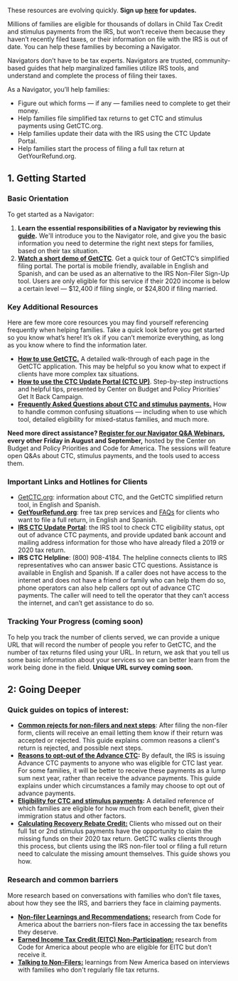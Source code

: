 These resources are evolving quickly. **Sign up [here](https://airtable.com/shr4eDAcMdLgjOTjJ) for updates.**

Millions of families are eligible for thousands of dollars in Child Tax Credit and stimulus payments from the IRS, but won’t receive them because they haven’t recently filed taxes, or their information on file with the IRS is out of date. You can help these families by becoming a Navigator.

Navigators don’t have to be tax experts. Navigators are trusted, community-based guides that help marginalized families utilize IRS tools, and understand and complete the process of filing their taxes.

As a Navigator, you’ll help families:

- Figure out which forms — if any — families need to complete to get their money.
- Help families file simplified tax returns to get CTC and stimulus payments using GetCTC.org.
- Help families update their data with the IRS using the CTC Update Portal.
- Help families start the process of filing a full tax return at GetYourRefund.org.

## **1. Getting Started**

### Basic Orientation

To get started as a Navigator:

1. **Learn the essential responsibilities of a Navigator by reviewing this [guide](https://files.codeforamerica.org/2021/08/19180804/navigator-orientation.pdf).** We'll introduce you to the Navigator role, and give you the basic information you need to determine the right next steps for families, based on their tax situation.
2. **[Watch a short demo of GetCTC](https://www.youtube.com/watch?v=nGoyN_M9SfQ)**. Get a quick tour of GetCTC’s simplified filing portal. The portal is mobile friendly, available in English and Spanish, and can be used as an alternative to the IRS Non-Filer Sign-Up tool. Users are only eligible for this service if their 2020 income is below a certain level — $12,400 if filing single, or $24,800 if filing married.

### Key Additional Resources

Here are few more core resources you may find yourself referencing frequently when helping families. Take a quick look before you get started so you know what’s here! It’s ok if you can’t memorize everything, as long as you know where to find the information later.

- [**How to use GetCTC.**](https://files.codeforamerica.org/2021/08/19180805/getctc-a-step-by-step-guide.pdf) A detailed walk-through of each page in the GetCTC application. This may be helpful so you know what to expect if clients have more complex tax situations.
- [**How to use the CTC Update Portal (CTC UP)**](https://www.taxoutreach.org/tax-filing/coronavirus/how-to-use-the-irs-child-tax-credit-update-portal-ctc-up/). Step-by-step instructions and helpful tips, presented by Center on Budget and Policy Priorities' Get It Back Campaign.
- [**Frequently Asked Questions about CTC and stimulus payments.**](https://files.codeforamerica.org/2021/08/19180805/faqs-on-ctc-and-stimulus-payments.pdf) How to handle common confusing situations — including when to use which tool, detailed eligibility for mixed-status families, and much more.

**Need more direct assistance? [Register for our Navigator Q&A Webinars](https://codeforamerica.zoom.us/webinar/register/WN_NNJKD08uQW2oNFCZ-cH9xA), every other Friday in August and September,** hosted by the Center on Budget and Policy Priorities and Code for America. The sessions will feature open Q&As about CTC, stimulus payments, and the tools used to access them.

### Important Links and Hotlines for Clients

- [GetCTC.org](http://getctc.org/): information about CTC, and the GetCTC simplified return tool, in English and Spanish.
- [**GetYourRefund.org**](https://www.getyourrefund.org/en): free tax prep services and [FAQs](https://www.getyourrefund.org/en/faq) for clients who want to file a full return, in English and Spanish.
- [**IRS CTC Update Portal**](https://www.irs.gov/credits-deductions/child-tax-credit-update-portal): the IRS tool to check CTC eligibility status, opt out of advance CTC payments, and provide updated bank account and mailing address information for those who have already filed a 2019 or 2020 tax return.
- **IRS CTC Helpline**: (800) 908-4184. The helpline connects clients to IRS representatives who can answer basic CTC questions. Assistance is available in English and Spanish. If a caller does not have access to the internet and does not have a friend or family who can help them do so, phone operators can also help callers opt out of advance CTC payments. The caller will need to tell the operator that they can’t access the internet, and can’t get assistance to do so.

### Tracking Your Progress (coming soon)

To help you track the number of clients served, we can provide a unique URL that will record the number of people you refer to GetCTC, and the number of tax returns filed using your URL. In return, we ask that you tell us some basic information about your services so we can better learn from the work being done in the field. **Unique URL survey coming soon.**

## **2: Going Deeper**

### Quick guides on topics of interest:

- **[Common rejects for non-filers and next steps](https://files.codeforamerica.org/2021/08/19180805/common-rejects-for-non-filers-and-next-steps.pdf)**: After filing the non-filer form, clients will receive an email letting them know if their return was accepted or rejected. This guide explains common reasons a client's return is rejected, and possible next steps.
- **[Reasons to opt-out of the Advance CTC](https://files.codeforamerica.org/2021/08/19180804/reasons-to-opt-out-of-advctc.pdf):** By default, the IRS is issuing Advance CTC payments to anyone who was eligible for CTC last year. For some families, it will be better to receive these payments as a lump sum next year, rather than receive the advance payments. This guide explains under which circumstances a family may choose to opt out of advance payments.
- **[Eligibility for CTC and stimulus payments](https://files.codeforamerica.org/2021/08/19180805/eligibility-requirements-for-ctc-and-stimulus-payments.pdf):** A detailed reference of which families are eligible for how much from each benefit, given their immigration status and other factors.
- **[Calculating Recovery Rebate Credit:](https://files.codeforamerica.org/2021/08/19180735/calculating-the-recovery-rebate-credit.pdf)** Clients who missed out on their full 1st or 2nd stimulus payments have the opportunity to claim the missing funds on their 2020 tax return. GetCTC walks clients through this process, but clients using the IRS non-filer tool or filing a full return need to calculate the missing amount themselves. This guide shows you how.

### **Research and common barriers**

More research based on conversations with families who don’t file taxes, about how they see the IRS, and barriers they face in claiming payments.

- [**Non-filer Learnings and Recommendations:**](https://files.codeforamerica.org/2021/06/16174016/filer-learnings-and-recommendations-april-2021.pdf) research from Code for America about the barriers non-filers face in accessing the tax benefits they deserve.
- [**Earned Income Tax Credit (EITC) Non-Participation:**](https://files.codeforamerica.org/2021/07/09131827/EITC-Research-Findings-Report-_-January-July-2019-_-GetYourRefund.pdf) research from Code for America about people who are eligible for EITC but don’t receive it.
- [**Talking to Non-Filers:**](https://www.newamerica.org/new-practice-lab/blog/talking-to-non-filers/) learnings from New America based on interviews with families who don't regularly file tax returns.